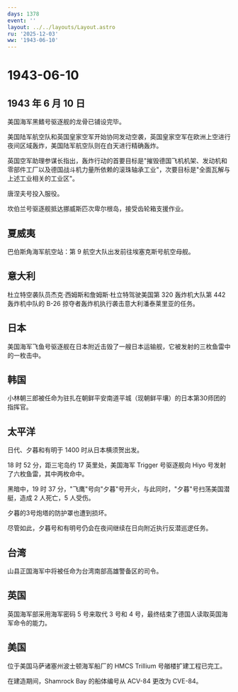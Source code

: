 ```yaml
---
days: 1378
event: ''
layout: ../../layouts/Layout.astro
ru: '2025-12-03'
ww: '1943-06-10'
---
```


# 1943-06-10

## 1943 年 6 月 10 日

美国海军黑鳍号驱逐舰的龙骨已铺设完毕。

美国陆军航空队和英国皇家空军开始协同发动空袭，英国皇家空军在欧洲上空进行夜间区域轰炸，美国陆军航空队则在白天进行精确轰炸。

英国空军助理参谋长指出，轰炸行动的首要目标是"摧毁德国飞机机架、发动机和零部件工厂以及德国战斗机力量所依赖的滚珠轴承工业"，次要目标是"全面瓦解与上述工业相关的工业区"。

唐涅夫号投入服役。

坎伯兰号驱逐舰抵达挪威斯匹次卑尔根岛，接受齿轮箱支援作业。

## 夏威夷

巴伯斯角海军航空站：第 9 航空大队出发前往埃塞克斯号航空母舰。

## 意大利

杜立特空袭队员杰克·西姆斯和詹姆斯·杜立特驾驶美国第 320 轰炸机大队第 442
轰炸机中队的 B-26 掠夺者轰炸机执行袭击意大利潘泰莱里亚的任务。

## 日本

美国海军飞鱼号驱逐舰在日本附近击毁了一艘日本运输舰，它被发射的三枚鱼雷中的一枚击中。

## 韩国

小林朝三郎被任命为驻扎在朝鲜平安南道平城（现朝鲜平壤）的日本第30师团的指挥官。

## 太平洋

日代、夕暮和有明于 1400 时从日本横须贺出发。

18 时 52 分，距三宅岛约 17 英里处，美国海军 Trigger 号驱逐舰向 Hiyo
号发射了六枚鱼雷，其中两枚命中。

黑暗中，19 时 37
分，"飞鹰"号向"夕暮"号开火，与此同时，"夕暮"号扫荡美国潜艇，造成 2
人死亡，5 人受伤。

夕暮的3号炮塔的防护罩也遭到损坏。

尽管如此，夕暮号和有明号仍会在夜间继续在日向附近执行反潜巡逻任务。

## 台湾

山县正国海军中将被任命为台湾南部高雄警备区的司令。

## 英国

英国海军部采用海军密码 5 号来取代 3 号和 4
号，最终结束了德国人读取英国海军命令的能力。

## 美国

位于美国马萨诸塞州波士顿海军船厂的 HMCS Trillium 号艏楼扩建工程已完工。

在建造期间，Shamrock Bay 的船体编号从 ACV-84 更改为 CVE-84。